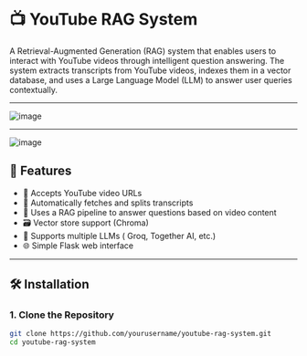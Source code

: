 
# 📺 YouTube RAG System

A Retrieval-Augmented Generation (RAG) system that enables users to interact with YouTube videos through intelligent question answering. The system extracts transcripts from YouTube videos, indexes them in a vector database, and uses a Large Language Model (LLM) to answer user queries contextually.

---
![image](https://github.com/user-attachments/assets/ba5665dd-9676-436c-ac87-7fc270d1bf26)


---
![image](https://github.com/user-attachments/assets/4148bcb9-b10c-4390-8ba6-f478c5a1a396)

## 🚀 Features

- 🔗 Accepts YouTube video URLs
- 📄 Automatically fetches and splits transcripts
- 🧠 Uses a RAG pipeline to answer questions based on video content
- 🗃️ Vector store support (Chroma)
- 🧪 Supports multiple LLMs ( Groq, Together AI, etc.)
- 🌐 Simple Flask web interface

---

## 🛠️ Installation

### 1. Clone the Repository
```bash
git clone https://github.com/yourusername/youtube-rag-system.git
cd youtube-rag-system
